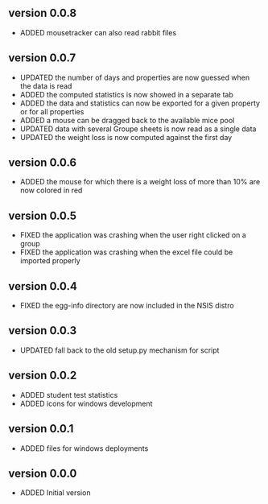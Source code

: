 version 0.0.8
--------------
* ADDED   mousetracker can also read rabbit files

version 0.0.7
--------------
* UPDATED the number of days and properties are now guessed when the data is read
* ADDED   the computed statistics is now showed in a separate tab
* ADDED   the data and statistics can now be exported for a given property or for all properties
* ADDED   a mouse can be dragged back to the available mice pool
* UPDATED data with several Groupe sheets is now read as a single data
* UPDATED the weight loss is now computed against the first day

version 0.0.6
--------------
* ADDED   the mouse for which there is a weight loss of more than 10% are now colored in red

version 0.0.5
--------------
* FIXED   the application was crashing when the user right clicked on a group
* FIXED   the application was crashing when the excel file could be imported properly

version 0.0.4
--------------
* FIXED   the egg-info directory are now included in the NSIS distro

version 0.0.3
--------------
* UPDATED fall back to the old setup.py mechanism for script

version 0.0.2
--------------
* ADDED   student test statistics
* ADDED   icons for windows development

version 0.0.1
--------------
* ADDED   files for windows deployments

version 0.0.0
--------------
* ADDED   Initial version
